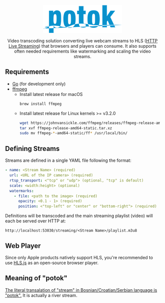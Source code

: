 <div align="center">
  <br />

![potok](logo.png)

  <p>Video transcoding solution converting live webcam streams to HLS (<a href="https://developer.apple.com/streaming">HTTP Live Streaming</a>) that browsers and players can consume. It also supports often needed requirements like watermarking and scaling the video streams.</p>
</div>

## Requirements

- [Go](https://go.dev/) (for development only)
- [ffmpeg](https://www.ffmpeg.org/)
  - Install latest release for macOS
    ```sh
    brew install ffmpeg
    ```
  - Install latest release for Linux kernels >= v3.2.0
    ```sh
    wget https://johnvansickle.com/ffmpeg/releases/ffmpeg-release-amd64-static.tar.xz
    tar xvf ffmpeg-release-amd64-static.tar.xz
    sudo mv ffmpeg-*-amd64-static/ff* /usr/local/bin/
    ```

## Defining Streams

Streams are defined in a single YAML file following the format:

```yaml
- name: <Stream Name> (required)
  url: <URL of the IP camera> (required)
  rtsp_transport: <"tcp" or "udp"> (optional, "tcp" is default)
  scale: <width:height> (optional)
  watermarks:
    - file: <path to the image> (required)
      opacity: <0.1 - 1> (required)
      position: <"top-left" or "center" or "bottom-right"> (required)
```

Definitions will be transcoded and the main streaming playlist (video) will each be served over HTTP at:

```
http://localhost:53030/streaming/<Stream Name>/playlist.m3u8
```

## Web Player

Since only Apple products natively support HLS, you're recommended to use [HLS.js](https://github.com/video-dev/hls.js) as an open-source browser player.

## Meaning of "potok"

[The literal transalation of "stream" in Bosnian/Croatian/Serbian language is "potok".](https://translate.google.com/?sl=en&tl=bs&text=stream&op=translate) It is actually a river stream.
